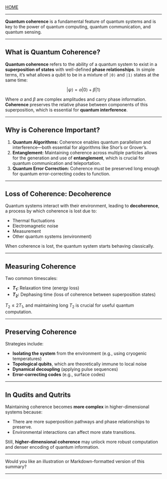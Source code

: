 [HOME](/README.md)      

---     

**Quantum coherence** is a fundamental feature of quantum systems and is key to the power of quantum computing, quantum communication, and quantum sensing.

---

## **What is Quantum Coherence?**

**Quantum coherence** refers to the ability of a quantum system to exist in a **superposition of states** with well-defined **phase relationships**. In simple terms, it’s what allows a qubit to be in a mixture of `|0⟩` and `|1⟩` states at the same time:

$$
|\psi⟩ = \alpha |0⟩ + \beta |1⟩
$$

Where $\alpha$ and $\beta$ are complex amplitudes and carry phase information. **Coherence** preserves the relative phase between components of this superposition, which is essential for **quantum interference**.

---

## **Why is Coherence Important?**

1. **Quantum Algorithms:** Coherence enables quantum parallelism and interference—both essential for algorithms like Shor’s or Grover’s.
2. **Entanglement:** Maintaining coherence across multiple particles allows for the generation and use of **entanglement**, which is crucial for quantum communication and teleportation.
3. **Quantum Error Correction:** Coherence must be preserved long enough for quantum error-correcting codes to function.

---

## **Loss of Coherence: Decoherence**

Quantum systems interact with their environment, leading to **decoherence**, a process by which coherence is lost due to:

* Thermal fluctuations
* Electromagnetic noise
* Measurement
* Other quantum systems (environment)

When coherence is lost, the quantum system starts behaving classically.

---

## **Measuring Coherence**

Two common timescales:

* **$T_1$:** Relaxation time (energy loss)
* **$T_2$:** Dephasing time (loss of coherence between superposition states)

$T_2 \leq 2T_1$, and maintaining long $T_2$ is crucial for useful quantum computation.

---

## **Preserving Coherence**

Strategies include:

* **Isolating the system** from the environment (e.g., using cryogenic temperatures)
* **Topological qubits**, which are theoretically immune to local noise
* **Dynamical decoupling** (applying pulse sequences)
* **Error-correcting codes** (e.g., surface codes)

---

## **In Qudits and Qutrits**

Maintaining coherence becomes **more complex** in higher-dimensional systems because:

* There are more superposition pathways and phase relationships to preserve.
* Environmental interactions can affect more state transitions.

Still, **higher-dimensional coherence** may unlock more robust computation and denser encoding of quantum information.

---

Would you like an illustration or Markdown-formatted version of this summary?



---    
